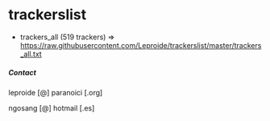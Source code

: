 # trackerslist

* trackers_all (519 trackers) => https://raw.githubusercontent.com/Leproide/trackerslist/master/trackers_all.txt

##### Contact
leproide [@] paranoici [.org]

ngosang [@] hotmail [.es]
